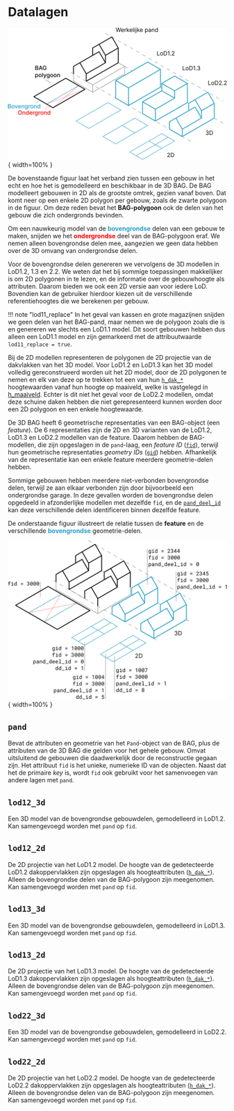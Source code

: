 # Datalagen

![3dbag_layers](../images/3d_bag_layers_nl.png){ width=100% }

De bovenstaande figuur laat het verband zien tussen een gebouw in het echt en hoe het is gemodelleerd en beschikbaar in de 3D BAG. De BAG modelleert gebouwen in 2D als de grootste omtrek, gezien vanaf boven. Dat komt neer op een enkele 2D polygon per gebouw, zoals de zwarte polygoon in de figuur. Om deze reden bevat het **BAG-polygoon** ook de delen van het gebouw die zich ondergronds bevinden.

Om een nauwkeurig model van de <span style="color:#24a1c8ff">**bovengrondse**</span> delen van een gebouw te maken, snijden we het <span style="color:#ff0000ff">**ondergrondse**</span> deel van de BAG-polygoon eraf. We nemen alleen bovengrondse delen mee, aangezien we geen data hebben over de 3D omvang van ondergrondse delen.

Voor de bovengrondse delen genereren we vervolgens de 3D modellen in LoD1.2, 1.3 en 2.2. We weten dat het bij sommige toepassingen makkelijker is om 2D polygonen in te lezen, en de informatie over de gebouwhoogte als attributen. Daarom bieden we ook een 2D versie aan voor iedere LoD. Bovendien kan de gebruiker hierdoor kiezen uit de verschillende referentiehoogtes die we berekenen per gebouw.

!!! note "lod11_replace"
    In het geval van kassen en grote magazijnen snijden we geen delen van het BAG-pand, maar nemen we de polygoon zoals die is en genereren we slechts een LoD1.1 model. Dit soort gebouwen hebben dus alleen een LoD1.1 model en zijn gemarkeerd met de attribuutwaarde `lod11_replace = true`.

Bij de 2D modellen representeren de polygonen de 2D projectie van de dakvlakken van het 3D model. Voor LoD1.2 en LoD1.3 kan het 3D model volledig gereconstrueerd worden uit het 2D model, door de 2D polygonen te nemen en elk van deze op te trekken tot een van hun [`h_dak_*`](attributes.md#h_dak_50p) hoogtewaarden vanaf hun hoogte op maaiveld, welke is vastgelegd in [h_maaiveld](attributes.md#h_maaiveld). Echter is dit niet het geval voor de LoD2.2 modellen, omdat deze schuine daken hebben die niet gerepresenteerd kunnen worden door een 2D polygoon en een enkele hoogtewaarde.

De 3D BAG heeft 6 geometrische representaties van een BAG-object (een *feature*). De 6 representaties zijn de 2D en 3D varianten van de LoD1.2, LoD1.3 en LoD2.2 modellen van de feature. Daarom hebben de BAG-modellen, die zijn opgeslagen in de `pand`-laag, een *feature ID* ([`fid`](attributes.md#fid)), terwijl hun geometrische representaties *geometry IDs* ([`gid`](attributes.md#gid)) hebben. Afhankelijk van de representatie kan een enkele feature meerdere geometrie-delen hebben.

Sommige gebouwen hebben meerdere niet-verbonden bovengrondse delen, terwijl ze aan elkaar verbonden zijn door bijvoorbeeld een ondergrondse garage. In deze gevallen worden de bovengrondse delen opgedeeld in afzonderlijke modellen met dezelfde `fid`, en de [`pand_deel_id`](attributes.md#pand_deel_id) kan deze verschillende delen identificeren binnen dezelfde feature.

De onderstaande figuur illustreert de relatie tussen de **feature** en de verschillende <span style="color:#24a1c8ff">**bovengrondse**</span> geometrie-delen.

![3dbag_ref](../../../images_common/3d_bag_layers_reference.png){ width=100% }

<!-- start layers (DO NOT REMOVE THIS MARKER AND DO NOT EDIT THE TEXT BELOW. SEE README.) -->
## `pand`

Bevat de attributen en geometrie van het `Pand`-object van de BAG, plus de attributen van de 3D BAG die gelden voor het gehele gebouw. Omvat uitsluitend de gebouwen die daadwerkelijk door de reconstructie gegaan zijn. Het attribuut `fid` is het unieke, numerieke ID van de objecten. Naast dat het de primaire *key* is, wordt `fid` ook gebruikt voor het samenvoegen van andere lagen met `pand`.


## `lod12_3d`

Een 3D model van de bovengrondse gebouwdelen, gemodelleerd in LoD1.2. Kan samengevoegd worden met `pand` op `fid`.


## `lod12_2d`

De 2D projectie van het LoD1.2 model. De hoogte van de gedetecteerde LoD1.2 dakoppervlakken zijn opgeslagen als hoogteattributen ([`h_dak_*`](attributes.md#h_dak_50p)). Alleen de bovengrondse delen van de BAG-polygoon zijn meegenomen. Kan samengevoegd worden met `pand` op `fid`.


## `lod13_3d`

Een 3D model van de bovengrondse gebouwdelen, gemodelleerd in LoD1.3. Kan samengevoegd worden met `pand` op `fid`.


## `lod13_2d`

De 2D projectie van het LoD1.3 model. De hoogte van de gedetecteerde LoD1.3 dakoppervlakken zijn opgeslagen als hoogteattributen ([`h_dak_*`](attributes.md#h_dak_50p)). Alleen de bovengrondse delen van de BAG-polygoon zijn meegenomen. Kan samengevoegd worden met `pand` op `fid`.


## `lod22_3d`

Een 3D model van de bovengrondse gebouwdelen, gemodelleerd in LoD2.2. Kan samengevoegd worden met `pand` op `fid`.


## `lod22_2d`

De 2D projectie van het LoD2.2 model. De hoogte van de gedetecteerde LoD2.2 dakoppervlakken zijn opgeslagen als hoogteattributen ([`h_dak_*`](attributes.md#h_dak_50p)). Alleen de bovengrondse delen van de BAG-polygoon zijn meegenomen. Kan samengevoegd worden met `pand` op `fid`.

<!-- end layers (DO NOT REMOVE THIS MARKER) -->
